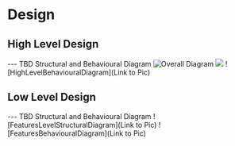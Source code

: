 # Design

## High Level Design 

--- TBD Structural and Behavioural Diagram
![Overall Diagram](https://drive.google.com/file/d/1ucL5UKmvnH3xorbqywuvemu1ZxM1rAuR/view?usp=sharing)
<img src="https://drive.google.com/file/d/1ucL5UKmvnH3xorbqywuvemu1ZxM1rAuR/view?usp=sharing" >
![HighLevelBehaviouralDiagram](Link to Pic)

## Low Level Design 

--- TBD Structural and Behavioural Diagram
![FeaturesLevelStructuralDiagram](Link to Pic)
![FeaturesBehaviouralDiagram](Link to Pic)
